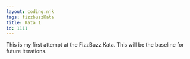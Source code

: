 ```yaml
---
layout: coding.njk
tags: fizzbuzzKata
title: Kata 1
id: 1111
---
```


This is my first attempt at the FizzBuzz Kata. This will be the baseline for future iterations.